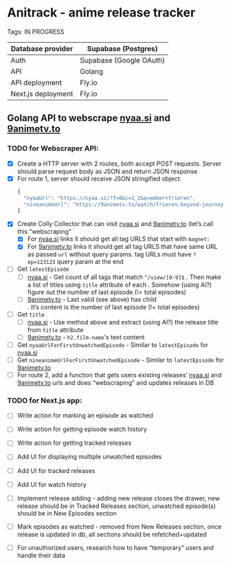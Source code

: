 # Anitrack - anime release tracker

Tags: IN PROGRESS

| Database provider  | Supabase (Postgres)     |
| ------------------ | ----------------------- |
| Auth               | Supabase (Google OAuth) |
| API                | Golang                  |
| API deployment     | Fly.io                  |
| Next.js deployment | Fly.io                  |

## Golang API to webscrape [nyaa.si](http://nyaa.si) and [9animetv.to](http://9animetv.to)

### TODO for Webscraper API:

- [x] Create a HTTP server with 2 routes, both accept POST requests. Server should parse request body as JSON and return JSON response
- [x] For route 1, server should receive JSON stringified object:
  ```jsx
  {
  	"nyaaUrl": "https://nyaa.si/?f=0&c=1_2&q=ember+frieren",
  	"nineanimeUrl": "https://9animetv.to/watch/frieren-beyond-journeys-end-18542?ep=107257"
  }
  ```
- [x] Create Colly Collector that can visit [nyaa.si](http://nyaa.si) and [9animetv.to](http://9animetv.to) (let’s call this “webscraping”
  - [x] For [nyaa.si](http://nyaa.si) links it should get all <a> tag URLS that start with `magnet:`
  - [x] For [9animetv.to](http://9animetv.to) links it should get all <a> tag URLS that have same URL as passed `url` without query params. <a> tag URLs must have `?ep=123123` query param at the end
- [ ] Get `latestEpisode`
  - [ ] [nyaa.si](http://nyaa.si) - Get count of all <a> tags that match `^/view/[0-9]$` . Then make a list of titles using `title` attribute of each <a>. Somehow (using AI?) figure out the number of last episode (!= total episodes)
  - [ ] [9animetv.to](http://9animetv.to) - Last valid (see above) <a> has child <div>. It’s content is the number of last episode (!= total episodes)
- [ ] Get `title`
  - [ ] [nyaa.si](http://nyaa.si) - Use method above and extract (using AI?) the release title from <a> `title` attribute
  - [ ] [9animetv.to](http://9animetv.to) - `h2.film-name`'s text content
- [ ] Get `nyaaUrlForFirstUnwatchedEpisode` - Similar to `latestEpisode` for [nyaa.si](http://nyaa.si)
- [ ] Get `nineanimeUrlForFirstUnwatchedEpisode` - Similar to `latestEpisode` for [9animetv.to](http://9animetv.to)
- [ ] For route 2, add a function that gets users existing releases’ [nyaa.si](http://nyaa.si) and [9animetv.to](http://9animetv.to) urls and does “webscraping” and updates releases in DB

### TODO for Next.js app:

- [ ] Write action for marking an episode as watched
- [ ] Write action for getting episode watch history
- [ ] Write action for getting tracked releases
- [ ] Add UI for displaying multiple unwatched episodes
- [ ] Add UI for tracked releases
- [ ] Add UI for watch history
- [ ] Implement release adding - adding new release closes the drawer, new release should be in Tracked Releases section, unwatched episode(s) should be in New Episodes section
- [ ] Mark episodes as watched - removed from New Releases section, once release is updated in db, all sections should be refetched+updated

- [ ] For unauthorized users, research how to have “temporary” users and handle their data

